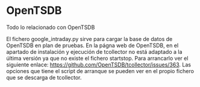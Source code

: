 # OpenTSDB
Todo lo relacionado con OpenTSDB

El fichero google_intraday.py sirve para cargar la base de datos de OpenTSDB en plan de pruebas.
En la págna web de OpenTSDB, en el apartado de instalación y ejecución de tcollector no está adaptado a la última versión ya que no existe el fichero startstop. Para arrancarlo ver el siguiente enlace: https://github.com/OpenTSDB/tcollector/issues/363.
Las opciones que tiene el script de arranque se pueden ver en el propio fichero que se descarga de tcollector.
